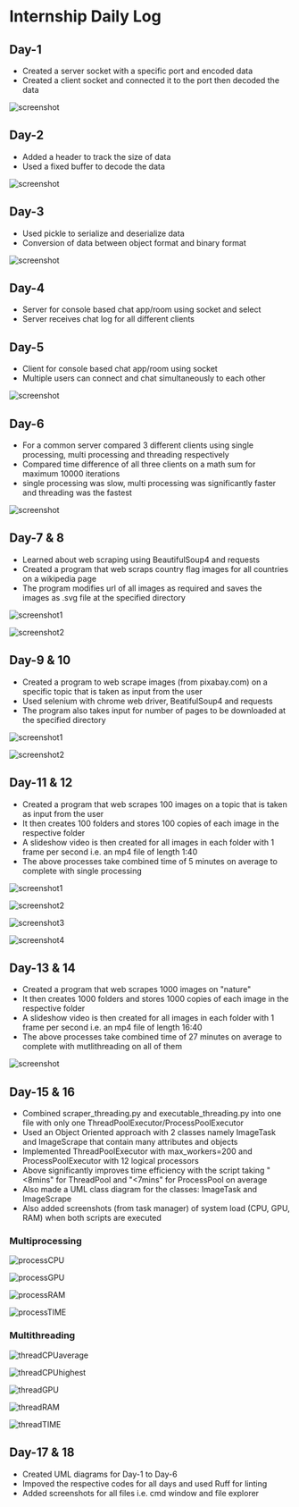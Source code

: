 
# Internship Daily Log

## Day-1

- Created a server socket with a specific port and encoded data
- Created a client socket and connected it to the port then decoded the data

![screenshot](Day-17,18/UML%20Day-1.png)

## Day-2

- Added a header to track the size of data
- Used a fixed buffer to decode the data

![screenshot](Day-17,18/UML%20Day-2.png)

## Day-3

- Used pickle to serialize and deserialize data
- Conversion of data between object format and binary format

![screenshot](Day-17,18/UML%20Day-3.png)

## Day-4

- Server for console based chat app/room using socket and select
- Server receives chat log for all different clients

## Day-5

- Client for console based chat app/room using socket
- Multiple users can connect and chat simultaneously to each other

![screenshot](Day-17,18/UML%20Day-4,5.png)

## Day-6

- For a common server compared 3 different clients using single processing, multi processing and threading respectively
- Compared time difference of all three clients on a math sum for maximum 10000 iterations
- single processing was slow, multi processing was significantly faster and threading was the fastest

![screenshot](Day-17,18/UML%20Day-6.png)

## Day-7 & 8

- Learned about web scraping using BeautifulSoup4 and requests
- Created a program that web scraps country flag images for all countries on a wikipedia page
- The program modifies url of all images as required and saves the images as .svg file at the specified directory

![screenshot1](Day-7,8/Screenshots/screenshot1.png)

![screenshot2](Day-7,8/Screenshots/screenshot2.png)

## Day-9 & 10

- Created a program to web scrape images (from pixabay.com) on a specific topic that is taken as input from the user
- Used selenium with chrome web driver, BeatifulSoup4 and requests
- The program also takes input for number of pages to be downloaded at the specified directory

![screenshot1](Day-9,10/Screenshots/screenshot1.png)

![screenshot2](Day-9,10/Screenshots/screenshot2.png)

## Day-11 & 12

- Created a program that web scrapes 100 images on a topic that is taken as input from the user
- It then creates 100 folders and stores 100 copies of each image in the respective folder
- A slideshow video is then created for all images in each folder with 1 frame per second i.e. an mp4 file of length 1:40
- The above processes take combined time of 5 minutes on average to complete with single processing

![screenshot1](Day-11,12/Screenshots/screenshot1.png)

![screenshot2](Day-11,12/Screenshots/screenshot2.png)

![screenshot3](Day-11,12/Screenshots/screenshot3.png)

![screenshot4](Day-11,12/Screenshots/screenshot4.png)

## Day-13 & 14

- Created a program that web scrapes 1000 images on "nature"
- It then creates 1000 folders and stores 1000 copies of each image in the respective folder
- A slideshow video is then created for all images in each folder with 1 frame per second i.e. an mp4 file of length 16:40 
- The above processes take combined time of 27 minutes on average to complete with mutlithreading on all of them

![screenshot](Day-13,14/screenshot.png)

## Day-15 & 16

- Combined scraper_threading.py and executable_threading.py into one file with only one ThreadPoolExecutor/ProcessPoolExecutor
- Used an Object Oriented approach with 2 classes namely ImageTask and ImageScrape that contain many attributes and objects 
- Implemented ThreadPoolExecutor with max_workers=200 and ProcessPoolExecutor with 12 logical processors 
- Above significantly improves time efficiency with the script taking "<8mins" for ThreadPool and "<7mins" for ProcessPool on average
- Also made a UML class diagram for the classes: ImageTask and ImageScrape
- Also added screenshots (from task manager) of system load (CPU, GPU, RAM) when both scripts are executed

### Multiprocessing

![processCPU](Day-15,16/Screenshots/processCPU.png)

![processGPU](Day-15,16/Screenshots/processGPU.png)

![processRAM](Day-15,16/Screenshots/processRAM.png)

![processTIME](Day-15,16/Screenshots/processTIME.png)

### Multithreading

![threadCPUaverage](Day-15,16/Screenshots/threadCPUaverage.png)

![threadCPUhighest](Day-15,16/Screenshots/threadCPUhighest.png)

![threadGPU](Day-15,16/Screenshots/threadGPU.png)

![threadRAM](Day-15,16/Screenshots/threadRAM.png)

![threadTIME](Day-15,16/Screenshots/threadTIME.png)

## Day-17 & 18

- Created UML diagrams for Day-1 to Day-6
- Impoved the respective codes for all days and used Ruff for linting
- Added screenshots for all files i.e. cmd window and file explorer 